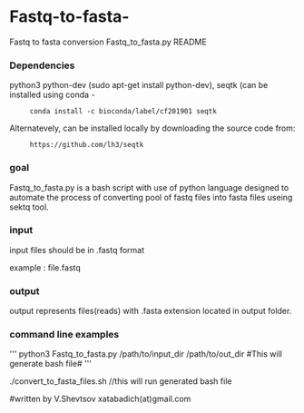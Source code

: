 # Fastq-to-fasta-
Fastq to fasta conversion 
Fastq_to_fasta.py README

### Dependencies ###

python3
python-dev (sudo apt-get install python-dev), 
seqtk (can be installed using conda - 
		
		 conda install -c bioconda/label/cf201901 seqtk
		
Alternatevely, can be installed locally by downloading the source code from: 
		
		 https://github.com/lh3/seqtk

### goal ###

Fastq_to_fasta.py is a bash script with use of python language designed to automate the process of converting pool of fastq files into fasta files useing sektq tool.

### input ###

input files should be in .fastq format 

example : file.fastq

### output ### 

output represents files(reads) with .fasta extension located in output folder.    

### command line examples ###

'''
 python3 Fastq_to_fasta.py /path/to/input_dir /path/to/out_dir #This will generate bash file#
 '''

 ./convert_to_fasta_files.sh //this will run generated bash file 

#written by V.Shevtsov xatabadich(at)gmail.com

